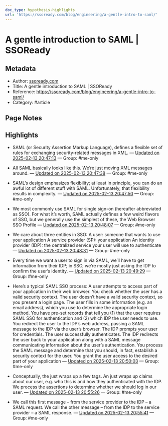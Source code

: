 ```yaml
---
doc_type: hypothesis-highlights
url: 'https://ssoready.com/blog/engineering/a-gentle-intro-to-saml/'
---
```


# A gentle introduction to SAML | SSOReady

## Metadata
- Author: [ssoready.com]()
- Title: A gentle introduction to SAML | SSOReady
- Reference: https://ssoready.com/blog/engineering/a-gentle-intro-to-saml/
- Category: #article

## Page Notes
## Highlights
- SAML (or Security Assertion Markup Language), defines a flexible set of rules for exchanging security-related messages in XML. — [Updated on 2025-02-13 20:47:13](https://hyp.is/mijjnOodEe-S9u_zyF8PQg/ssoready.com/blog/engineering/a-gentle-intro-to-saml/) — Group: #me-only

- All SAML basically looks like this. We’re just moving XML messages around. — [Updated on 2025-02-13 20:47:38](https://hyp.is/qSf8cOodEe-ma1_HJyogrA/ssoready.com/blog/engineering/a-gentle-intro-to-saml/) — Group: #me-only

- SAML’s design emphasizes flexibility; at least in principle, you can do an awful lot of different stuff with SAML. Unfortunately, that flexibility results in complexity. — [Updated on 2025-02-13 20:47:50](https://hyp.is/sDgnkuodEe-YjwcQkDLDtQ/ssoready.com/blog/engineering/a-gentle-intro-to-saml/) — Group: #me-only

- We most commonly use SAML for single sign-on (hereafter abbreviated as SSO). For what it’s worth, SAML actually defines a few weird flavors of SSO, but we generally use the simplest of these, the Web Browser SSO Profile — [Updated on 2025-02-13 20:48:07](https://hyp.is/urJApOodEe-KLTsTTnpMQw/ssoready.com/blog/engineering/a-gentle-intro-to-saml/) — Group: #me-only

- We care about three entities in SSO: A user: someone that wants to use your application A service provider (SP): your application An identity provider (IDP): the centralized service your user will use to authenticate — [Updated on 2025-02-13 20:48:31](https://hyp.is/yHu1MOodEe-PqktGxglCOQ/ssoready.com/blog/engineering/a-gentle-intro-to-saml/) — Group: #me-only

- Every time we want a user to sign in via SAML, we’ll have to get information from their IDP; in SSO, we’re mostly just asking the IDP to confirm the user’s identity. — [Updated on 2025-02-13 20:49:29](https://hyp.is/63fUpuodEe-8_sMEqfoibQ/ssoready.com/blog/engineering/a-gentle-intro-to-saml/) — Group: #me-only

- Here’s a typical SAML SSO process: A user attempts to access part of your application in their web browser. You check whether the user has a valid security context. The user doesn’t have a valid security context, so you present a login page. The user fills in some information (e.g. an email address), which you use to determine the appropriate login method. You have pre-set records that tell you (1) that the user requires SAML SSO for authentication and (2) which IDP the user needs to use. You redirect the user to the IDP’s web address, passing a SAML message to the IDP via the user’s browser. The IDP prompts your user for credentials. The user successfully authenticates. The IDP redirects the user back to your application along with a SAML message communicating information about the user’s authentication. You process the SAML message and determine that you should, in fact, establish a security context for the user. You grant the user access to the desired part of your application — [Updated on 2025-02-13 20:50:03](https://hyp.is/_3ST6uodEe-h_Y-4zujfRA/ssoready.com/blog/engineering/a-gentle-intro-to-saml/) — Group: #me-only

- Conceptually, the <Response> just wraps up a few <Assertion> tags. An <Assertion> just wraps up claims about our user, e.g. who this is and how they authenticated with the IDP. We process the assertions to determine whether we should log in our user. — [Updated on 2025-02-13 20:55:26](https://hyp.is/v_FVXuoeEe-KUz9tK2Eqlg/ssoready.com/blog/engineering/a-gentle-intro-to-saml/) — Group: #me-only

- We call this first message – from the service provider to the IDP – a SAML request. We call the other message – from the IDP to the service provider – a SAML response. — [Updated on 2025-02-13 20:55:41](https://hyp.is/yR8dquoeEe-t6q-ZfxYsXw/ssoready.com/blog/engineering/a-gentle-intro-to-saml/) — Group: #me-only



